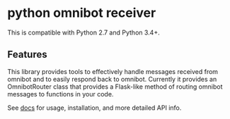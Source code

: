 # python omnibot receiver

This is compatible with Python 2.7 and Python 3.4+. 

## Features

This library provides tools to effectively handle messages received from omnibot and to easily respond back to omnibot. Currently it provides an OmnibotRouter class that provides a Flask-like method of routing omnibot messages to functions in your code.

See [docs](https://lyft.github.io/python-omnibot-receiver) for usage, installation, and more detailed API info.
